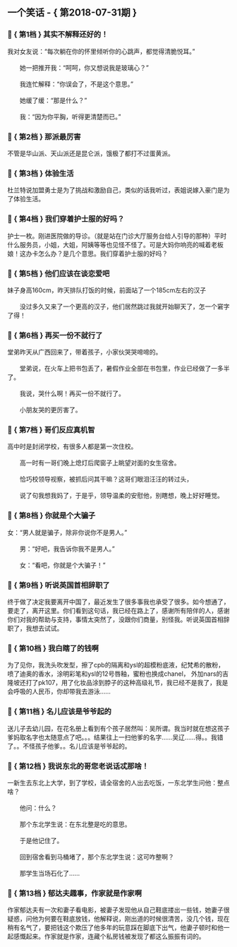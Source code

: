## 一个笑话 - { 第2018-07-31期 }
</hr>

### :jack_o_lantern: { 第1档 } 其实不解释还好的！
我对女友说：“每次躺在你的怀里倾听你的心跳声，都觉得清脆悦耳。”<br/><br/>　　她一把推开我：“呵呵，你又想说我是玻璃心？”<br/><br/>　　我连忙解释：“你误会了，不是这个意思。”<br/><br/>　　她缓了缓：“那是什么？”<br/><br/>　　我：“因为你平胸，听得更清楚而已。”


### :jack_o_lantern: { 第2档 } 那派最厉害
不管是华山派、天山派还是昆仑派，饿极了都打不过蛋黄派。


### :jack_o_lantern: { 第3档 } 体验生活
杜兰特说加盟勇士是为了挑战和激励自己，类似的话我听过，表姐说嫁入豪门是为了体验生活。


### :jack_o_lantern: { 第4档 } 我们穿着护士服的好吗？
护士一枚。刚进医院做的导诊。（就是站在门诊大厅服务台给人引导的那种）平时什么服务员，小姐，大姐，阿姨等等也见怪不怪了。可是大妈你响亮的喊着老板娘！这办卡怎么办？是几个意思。我们穿着护士服的好吗？


### :jack_o_lantern: { 第5档 } 他们应该在谈恋爱吧
妹子身高160cm，昨天排队打饭的时候，前面站了一个185cm左右的汉子<br/><br/>　　没过多久又来了一个更高的汉子，他们居然跳过我就开始聊天了，怎一个窘字了得！


### :jack_o_lantern: { 第6档 } 再买一份不就行了
堂弟昨天从广西回来了，带着孩子，小家伙哭哭啼啼的。<br/><br/>　　堂弟说，在火车上把书包丢了，暑假作业全部在书包里，作业已经做了一多半了。<br/><br/>　　我说，哭什么啊！再买一份不就行了。<br/><br/>　　小朋友哭的更厉害了。


### :jack_o_lantern: { 第7档 } 哥们反应真机智
高中时是封闭学校，有很多人都是第一次住校。<br/><br/>　　高一时有一哥们晚上熄灯后爬窗子上眺望对面的女生宿舍。<br/><br/>　　恰巧校领导视察，被抓后问其干嘛？这哥们眼泪汪汪的转过头，<br/><br/>　　说了句我想我妈了，于是乎，领导温柔的安慰他，别瞎想，晚上好好睡觉。


### :jack_o_lantern: { 第8档 } 你就是个大骗子
女：“男人就是骗子，除非你说你不是男人。”<br/><br/>　　男：“好吧，我告诉你我不是男人。”<br/><br/>　　女：“看吧，你就是个大骗子！”


### :jack_o_lantern: { 第9档 } 听说英国首相辞职了
终于做了决定我要离开中国了，最近发生了很多事我也承受了很多。如今想通了，要走了，离开这里。你们看到这句话，我已经在路上了，感谢所有陪伴的人，感谢你们对我的帮助与支持，事情太突然了，没跟你们商量，别怪我。听说英国首相辞职了，我想去试试。


### :jack_o_lantern: { 第10档 } 我白瞎了的钱啊
为了见你，我洗头吹发型，擦了cpb的隔离和ysl的超模粉底液，纪梵希的散粉，喷了迪奥的香水，涂明彩笔和ysl的12号唇釉，蜜粉也换成chanel， 外加nars的吉隆坡还打了pk107，用了化妆品涂到脖子的这种高级礼节，我已经不是我了，我是会呼吸的人民币，你却带我去游泳……


### :jack_o_lantern: { 第11档 } 名儿应该是爷爷起的
送儿子去幼儿园，在花名册上看到有个孩子居然叫：吴所谓。我当时就在想这孩子爹妈取名字也太随意点了吧。。。结果往上一扫他爹的名字……吴辽……得。。我错了。。不怪孩子他爹。。名儿应该是爷爷起的。


### :jack_o_lantern: { 第12档 } 我说东北的哥您老说话忒那啥！
一新生去东北上大学，到了学校，请全宿舍的人出去吃饭，一东北学生问他：整点啥？<br/><br/>　　他问：什么？<br/><br/>　　那个东北学生说：在东北整是吃的意思。<br/><br/>　　于是他记住了。<br/><br/>　　回到宿舍看到马桶堵了，那个东北学生说：这可咋整啊？<br/><br/>　　那学生当场石化了……


### :jack_o_lantern: { 第13档 } 郁达夫趣事，作家就是作家啊
作家郁达夫有一次和妻子看电影，被妻子发现他从自己鞋底搂出一些钱，她妻子很疑惑，问他为何要在鞋底放钱，他解释说，刚出道的时候很清苦，没几个钱，现在稍有名气了，要把钱这个欺压了他多年的玩意踩在脚底下出气，他妻子顿时和他一起感慨起来。作家就是作家，连藏个私房钱被发现了都这么振振有词的。


